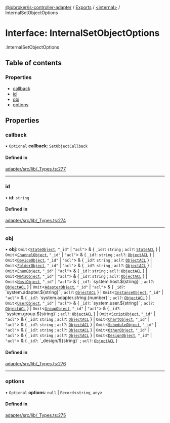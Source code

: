 [@iobroker/js-controller-adapter](../README.md) / [Exports](../modules.md) / [<internal\>](../modules/internal_.md) / InternalSetObjectOptions

# Interface: InternalSetObjectOptions

[<internal>](../modules/internal_.md).InternalSetObjectOptions

## Table of contents

### Properties

- [callback](internal_.InternalSetObjectOptions.md#callback)
- [id](internal_.InternalSetObjectOptions.md#id)
- [obj](internal_.InternalSetObjectOptions.md#obj)
- [options](internal_.InternalSetObjectOptions.md#options)

## Properties

### callback

• `Optional` **callback**: [`SetObjectCallback`](../modules/internal_.md#setobjectcallback)

#### Defined in

[adapter/src/lib/_Types.ts:277](https://github.com/ioBroker/ioBroker.js-controller/blob/25f18577/packages/adapter/src/lib/_Types.ts#L277)

___

### id

• **id**: `string`

#### Defined in

[adapter/src/lib/_Types.ts:274](https://github.com/ioBroker/ioBroker.js-controller/blob/25f18577/packages/adapter/src/lib/_Types.ts#L274)

___

### obj

• **obj**: `Omit`<[`StateObject`](internal_.StateObject.md), ``"_id"`` \| ``"acl"``\> & { `_id?`: `string` ; `acl?`: [`StateACL`](internal_.StateACL.md)  } \| `Omit`<[`ChannelObject`](internal_.ChannelObject.md), ``"_id"`` \| ``"acl"``\> & { `_id?`: `string` ; `acl?`: [`ObjectACL`](internal_.ObjectACL.md)  } \| `Omit`<[`DeviceObject`](internal_.DeviceObject.md), ``"_id"`` \| ``"acl"``\> & { `_id?`: `string` ; `acl?`: [`ObjectACL`](internal_.ObjectACL.md)  } \| `Omit`<[`FolderObject`](internal_.FolderObject.md), ``"_id"`` \| ``"acl"``\> & { `_id?`: `string` ; `acl?`: [`ObjectACL`](internal_.ObjectACL.md)  } \| `Omit`<[`EnumObject`](internal_.EnumObject.md), ``"_id"`` \| ``"acl"``\> & { `_id?`: `string` ; `acl?`: [`ObjectACL`](internal_.ObjectACL.md)  } \| `Omit`<[`MetaObject`](internal_.MetaObject.md), ``"_id"`` \| ``"acl"``\> & { `_id?`: `string` ; `acl?`: [`ObjectACL`](internal_.ObjectACL.md)  } \| `Omit`<[`HostObject`](internal_.HostObject.md), ``"_id"`` \| ``"acl"``\> & { `_id?`: \`system.host.${string}\` ; `acl?`: [`ObjectACL`](internal_.ObjectACL.md)  } \| `Omit`<[`AdapterObject`](internal_.AdapterObject.md), ``"_id"`` \| ``"acl"``\> & { `_id?`: \`system.adapter.${string}\` ; `acl?`: [`ObjectACL`](internal_.ObjectACL.md)  } \| `Omit`<[`InstanceObject`](internal_.InstanceObject.md), ``"_id"`` \| ``"acl"``\> & { `_id?`: \`system.adapter.${string}.${number}\` ; `acl?`: [`ObjectACL`](internal_.ObjectACL.md)  } \| `Omit`<[`UserObject`](internal_.UserObject.md), ``"_id"`` \| ``"acl"``\> & { `_id?`: \`system.user.${string}\` ; `acl?`: [`ObjectACL`](internal_.ObjectACL.md)  } \| `Omit`<[`GroupObject`](internal_.GroupObject.md), ``"_id"`` \| ``"acl"``\> & { `_id?`: \`system.group.${string}\` ; `acl?`: [`ObjectACL`](internal_.ObjectACL.md)  } \| `Omit`<[`ScriptObject`](internal_.ScriptObject.md), ``"_id"`` \| ``"acl"``\> & { `_id?`: `string` ; `acl?`: [`ObjectACL`](internal_.ObjectACL.md)  } \| `Omit`<[`ChartObject`](internal_.ChartObject.md), ``"_id"`` \| ``"acl"``\> & { `_id?`: `string` ; `acl?`: [`ObjectACL`](internal_.ObjectACL.md)  } \| `Omit`<[`ScheduleObject`](internal_.ScheduleObject.md), ``"_id"`` \| ``"acl"``\> & { `_id?`: `string` ; `acl?`: [`ObjectACL`](internal_.ObjectACL.md)  } \| `Omit`<[`OtherObject`](internal_.OtherObject.md), ``"_id"`` \| ``"acl"``\> & { `_id?`: `string` ; `acl?`: [`ObjectACL`](internal_.ObjectACL.md)  } \| `Omit`<[`DesignObject`](internal_.DesignObject.md), ``"_id"`` \| ``"acl"``\> & { `_id?`: \`\_design/${string}\` ; `acl?`: [`ObjectACL`](internal_.ObjectACL.md)  }

#### Defined in

[adapter/src/lib/_Types.ts:276](https://github.com/ioBroker/ioBroker.js-controller/blob/25f18577/packages/adapter/src/lib/_Types.ts#L276)

___

### options

• `Optional` **options**: ``null`` \| `Record`<`string`, `any`\>

#### Defined in

[adapter/src/lib/_Types.ts:275](https://github.com/ioBroker/ioBroker.js-controller/blob/25f18577/packages/adapter/src/lib/_Types.ts#L275)
